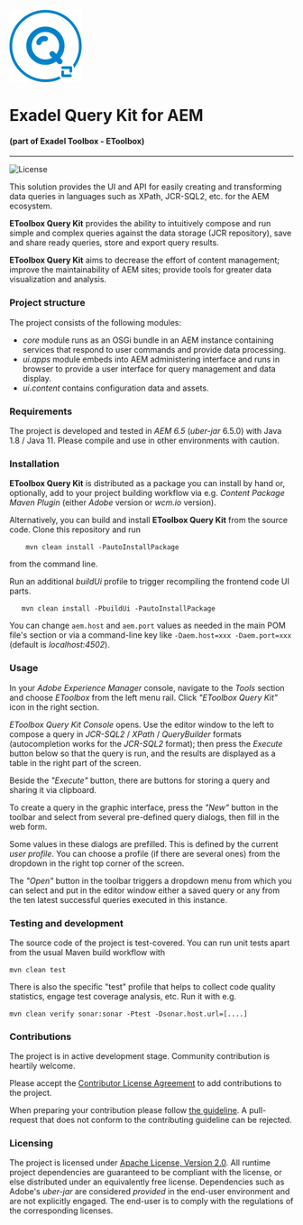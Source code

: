 ![QueryKit Logo](assets/eqk-logo.png)

# Exadel Query Kit for AEM
#### (part of Exadel Toolbox - EToolbox)
***
![License](https://img.shields.io/github/license/exadel-inc/etoolbox-authoring-kit)

This solution provides the UI and API for easily creating and transforming data queries in languages such as XPath, JCR-SQL2, etc. for the AEM ecosystem.

**EToolbox Query Kit** provides the ability to intuitively compose and run simple and complex queries against the data storage (JCR repository), save and share ready queries, store and export query results.

**EToolbox Query Kit** aims to decrease the effort of content management; improve the maintainability of AEM sites;
provide tools for greater data visualization and analysis.

### Project structure

The project consists of the following modules:

* *core* module runs as an OSGi bundle in an AEM instance containing services that respond to user commands and provide data processing.
* *ui.apps* module embeds into AEM administering interface and runs in browser to provide a user interface for query management and data display.
* *ui.content* contains configuration data and assets.

### Requirements

The project is developed and tested in *AEM 6.5* (*uber-jar* 6.5.0) with Java 1.8 / Java 11. Please compile and use in other environments with caution.

### Installation

**EToolbox Query Kit** is distributed as a package you can install by hand or, optionally, add to your project building workflow via e.g. *Content Package Maven Plugin* (either *Adobe* version or *wcm.io* version).

Alternatively, you can build and install **EToolbox Query Kit** from the source code. Clone this repository and run
```
    mvn clean install -PautoInstallPackage

```

from the command line.

Run an additional *buildUi* profile to trigger recompiling the frontend code UI parts.

```
   mvn clean install -PbuildUi -PautoInstallPackage
```

You can change `aem.host` and `aem.port` values as needed in the main POM file's <properties> section or via a command-line key like `-Daem.host=xxx -Daem.port=xxx` (default is *localhost:4502*).


### Usage

In your _Adobe Experience Manager_ console, navigate to the *Tools* section and choose *EToolbox* from the left menu rail. Click *"EToolbox Query Kit"* icon in the right section.

*EToolbox Query Kit Console* opens. Use the editor window to the left to compose a query in *JCR-SQL2* / *XPath* / *QueryBuilder* formats (autocompletion works for the *JCR-SQL2* format); then press the *Execute* button below so that the query is run, and the results are displayed as a table in the right part of the screen. 

Beside the *"Execute"* button, there are buttons for storing a query and sharing it via clipboard.

To create a query in the graphic interface, press the *"New"* button in the toolbar and select from several pre-defined query dialogs, then fill in the web form.

Some values in these dialogs are prefilled. This is defined by the current *user profile*. You can choose a profile (if there are several ones) from the dropdown in the right top corner of the screen.

The *"Open"* button in the toolbar triggers a dropdown menu from which you can select and put in the editor window either a saved query or any from the ten latest successful queries executed in this instance.

### Testing and development

The source code of the project is test-covered. You can run unit tests apart from the usual Maven build workflow with

    mvn clean test

There is also the specific "test" profile that helps to collect code quality statistics, engage test coverage analysis, etc. Run it with e.g.

    mvn clean verify sonar:sonar -Ptest -Dsonar.host.url=[....]


### Contributions

The project is in active development stage. Community contribution is heartily welcome.

Please accept the [Contributor License Agreement](CLA.md) to add contributions to the project.

When preparing your contribution please follow [the guideline](CONTRIBUTING.md). A pull-request that does not conform to the contributing guideline can be rejected.

### Licensing

The project is licensed under [Apache License, Version 2.0](LICENSE). All runtime project dependencies are guaranteed to be compliant with the license, or else distributed under an equivalently free license. Dependencies such as Adobe's *uber-jar* are considered *provided* in the end-user environment and are not explicitly engaged. The end-user is to comply with the regulations of the corresponding licenses. 
